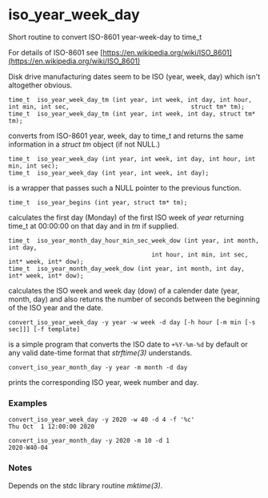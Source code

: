 # iso_year_week_day
Short routine to convert ISO-8601 year-week-day to time_t

For details of ISO-8601 see [https://en.wikipedia.org/wiki/ISO_8601](https://en.wikipedia.org/wiki/ISO_8601)

Disk drive manufacturing dates seem to be ISO (year, week, day) which isn't altogether obvious.

````
time_t  iso_year_week_day_tm (int year, int week, int day, int hour, int min, int sec, 									struct tm* tm);
time_t  iso_year_week_day_tm (int year, int week, int day, struct tm* tm);
````
converts from ISO-8601 year, week, day to time_t and returns the same
information in a *struct tm* object (if not NULL.)

````
time_t  iso_year_week_day (int year, int week, int day, int hour, int min, int sec);
time_t  iso_year_week_day (int year, int week, int day);
````
is a wrapper that passes such a NULL pointer to the previous function.

````
time_t	iso_year_begins (int year, struct tm* tm);
````
calculates the first day (Monday) of the first ISO week of *year* returning time_t at 00:00:00 on that day and in *tm* if supplied.

````
time_t  iso_year_month_day_hour_min_sec_week_dow (int year, int month, int day,
                                        int hour, int min, int sec, int* week, int* dow);
time_t  iso_year_month_day_week_dow (int year, int month, int day, int* week, int* dow);
````
calculates the ISO week and week day (dow) of a calender date (year, month, day) and also returns the number of seconds between the beginning of the ISO year and the date.


````
convert_iso_year_week_day -y year -w week -d day [-h hour [-m min [-s sec]]] [-f template]
````
is a simple program that converts the ISO date to `+%Y-%m-%d` by default or any valid date-time format that _strftime(3)_ understands.

````
convert_iso_year_month_day -y year -m month -d day
````
prints the corresponding ISO year, week number and day.

### Examples
````
convert_iso_year_week_day -y 2020 -w 40 -d 4 -f '%c'
Thu Oct  1 12:00:00 2020

convert_iso_year_month_day -y 2020 -m 10 -d 1
2020-W40-04
````
### Notes
Depends on the stdc library routine *mktime(3)*.
